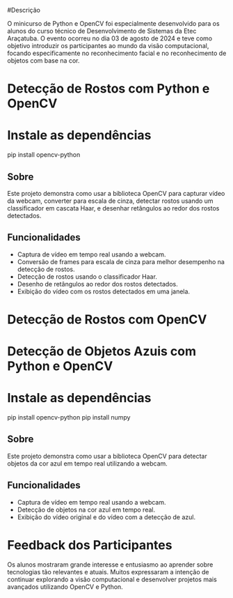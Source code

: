#Descrição

O minicurso de Python e OpenCV foi especialmente desenvolvido para os alunos do curso técnico de Desenvolvimento de Sistemas da Etec Araçatuba. O evento ocorreu no dia 03 de agosto de 2024 e teve como objetivo introduzir os participantes ao mundo da visão computacional, focando especificamente no reconhecimento facial e no reconhecimento de objetos com base na cor.

# Detecção de Rostos com Python e OpenCV

# Instale as dependências
pip install opencv-python

## Sobre

Este projeto demonstra como usar a biblioteca OpenCV para capturar vídeo da webcam, converter para escala de cinza, detectar rostos usando um classificador em cascata Haar, e desenhar retângulos ao redor dos rostos detectados.

## Funcionalidades

- Captura de vídeo em tempo real usando a webcam.
- Conversão de frames para escala de cinza para melhor desempenho na detecção de rostos.
- Detecção de rostos usando o classificador Haar.
- Desenho de retângulos ao redor dos rostos detectados.
- Exibição do vídeo com os rostos detectados em uma janela.

# Detecção de Rostos com OpenCV

# Detecção de Objetos Azuis com Python e OpenCV

# Instale as dependências
pip install opencv-python
pip install numpy

## Sobre

Este projeto demonstra como usar a biblioteca OpenCV para detectar objetos da cor azul em tempo real utilizando a webcam.

## Funcionalidades

- Captura de vídeo em tempo real usando a webcam.
- Detecção de objetos na cor azul em tempo real.
- Exibição do vídeo original e do vídeo com a detecção de azul.

# Feedback dos Participantes

Os alunos mostraram grande interesse e entusiasmo ao aprender sobre tecnologias tão relevantes e atuais. Muitos expressaram a intenção de continuar explorando a visão computacional e desenvolver projetos mais avançados utilizando OpenCV e Python.
